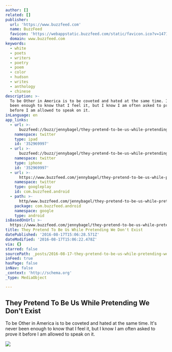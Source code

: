 ```yaml
---
author: []
related: []
publisher:
  url: 'https://www.buzzfeed.com'
  name: BuzzFeed
  favicon: 'https://webappstatic.buzzfeed.com/static/favicon.ico?v=1471369831'
  domain: www.buzzfeed.com
keywords:
  - white
  - poets
  - writers
  - poetry
  - poem
  - color
  - hudson
  - writes
  - anthology
  - chinese
description: >-
  To be Other in America is to be coveted and hated at the same time. It's never
  been enough to know that I feel it, but I know I am often asked to prove it
  before I am allowed to speak on it.
inLanguage: en
app_links:
  - url: >-
      buzzfeed://buzz/jennybagel/they-pretend-to-be-us-while-pretending-we-dont-exist
    namespace: twitter
    type: ipad
    id: '352969997'
  - url: >-
      buzzfeed://buzz/jennybagel/they-pretend-to-be-us-while-pretending-we-dont-exist
    namespace: twitter
    type: iphone
    id: '352969997'
  - url: >-
      https://www.buzzfeed.com/jennybagel/they-pretend-to-be-us-while-pretending-we-dont-exist
    namespace: twitter
    type: googleplay
    id: com.buzzfeed.android
  - path: >-
      http/www.buzzfeed.com/jennybagel/they-pretend-to-be-us-while-pretending-we-dont-exist?utm_source=google&utm_medium=appindex&utm_campaign=appindex
    package: com.buzzfeed.android
    namespace: google
    type: android
isBasedOnUrl: >-
  https://www.buzzfeed.com/jennybagel/they-pretend-to-be-us-while-pretending-we-dont-exist?utm_term=.rvv2ymyzP#.mvEavovxj
title: They Pretend To Be Us While Pretending We Don't Exist
datePublished: '2016-08-17T15:06:28.571Z'
dateModified: '2016-08-17T15:06:22.478Z'
via: {}
starred: false
sourcePath: _posts/2016-08-17-they-pretend-to-be-us-while-pretending-we-dont-exist.md
inFeed: true
hasPage: false
inNav: false
_context: 'http://schema.org'
_type: MediaObject

---
```

<article style=""><h1>They Pretend To Be Us While Pretending We Don't Exist</h1><p>To be Other in America is to be coveted and hated at the same time. It's never been enough to know that I feel it, but I know I am often asked to prove it before I am allowed to speak on it.</p><img src="https://img.buzzfeed.com/buzzfeed-static/static/2015-11/14/16/campaign_images/webdr15/they-pretend-to-be-us-while-pretending-we-dont-ex-2-29112-1447535099-1_dblbig.jpg" /></article>